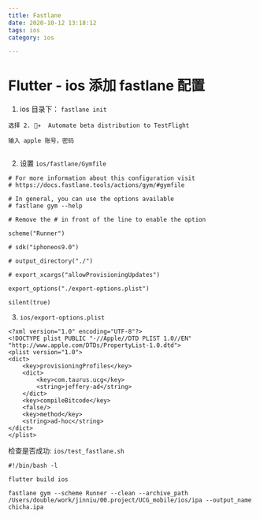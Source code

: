 ```yaml
---
title: Fastlane
date: 2020-10-12 13:18:12
tags: ios
category: ios

---
```




# Flutter - ios 添加 fastlane 配置

1. ios 目录下： `fastlane init`

```
选择 2. 👩‍✈️  Automate beta distribution to TestFlight

输入 apple 账号，密码


```

2. 设置 `ios/fastlane/Gymfile`

```
# For more information about this configuration visit
# https://docs.fastlane.tools/actions/gym/#gymfile

# In general, you can use the options available
# fastlane gym --help

# Remove the # in front of the line to enable the option

scheme("Runner")

# sdk("iphoneos9.0")

# output_directory("./")

# export_xcargs("allowProvisioningUpdates")

export_options("./export-options.plist")

silent(true)

```

3. `ios/export-options.plist`

```
<?xml version="1.0" encoding="UTF-8"?>
<!DOCTYPE plist PUBLIC "-//Apple//DTD PLIST 1.0//EN" "http://www.apple.com/DTDs/PropertyList-1.0.dtd">
<plist version="1.0">
<dict>
    <key>provisioningProfiles</key>
    <dict>
        <key>com.taurus.ucg</key>
        <string>jeffery-ad</string>
    </dict>
    <key>compileBitcode</key>
    <false/>
    <key>method</key>
    <string>ad-hoc</string>
</dict>
</plist>
```


检查是否成功: `ios/test_fastlane.sh`

```
#!/bin/bash -l

flutter build ios

fastlane gym --scheme Runner --clean --archive_path /Users/double/work/jinniu/00.project/UCG_mobile/ios/ipa --output_name chicha.ipa
```

